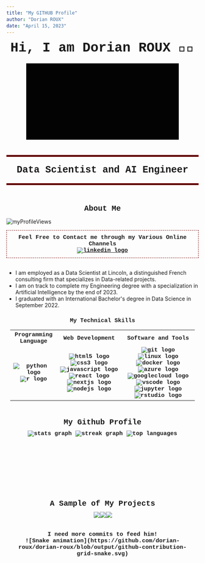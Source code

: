 ```yaml
---
title: "My GITHUB Profile"
author: "Dorian ROUX"
date: "April 15, 2023"
---
```


<!-- README - GITHUB PROFILE -->

<style>
  .ctn-align{
    display: flex;
    justify-content: center;
    text-align: center;
  }
  .txt-cent{
    text-align: center;
  }
  .t-ctn{
    font-size: 35px;
    font-weight: bold;
    font-family: 'Courier New', Courier, monospace;
  }
  .st-ctn{
    font-size: 25px;
    font-weight: 750;
    font-family: 'Courier New', Courier, monospace;
  }
  .sst-ctn{
    margin-top: 30px;
    margin-bottom: 10px;
    font-size: 20px;
    font-weight: bold;
    font-family: 'Courier New', Courier, monospace;
  }
  .border-s-inf{
    border: 1px dashed #790707;
  }
  .s-inf{
    display: block !important;
    padding: 10px;
    font-size: 15px;
    font-weight: bold;
    font-family: 'Courier New', Courier, monospace;
    margin-bottom: 30px;
  }
  .add-mrg{
    margin-left: 1%;
    margin-right: 1%;
  }
  #gif{
    margin-top: 20px;
    margin-bottom: 20px;
    height: 200px;
  }
  hr{
    border: 2px solid #790707;
    width: 100%;
    margin-top: 20px;
    margin-bottom: 20px;
  }
</style>

<div class="t-ctn ctn-align">
  <span>
    Hi, I am Dorian ROUX 👨‍💻
  </span>
</div>

<div class="ctn-align">
  <img id="gif" src="src/gif/LoadingWelcome.gif" alt="Welcome to my Profile">
</div>

<div class="ctn-align">
  <hr/>
</div>

<div class="st-ctn ctn-align">
  <span>
    Data Scientist and AI Engineer
  </span>
</div>

<div class="ctn-align">
  <hr/>
</div>

<div class="sst-ctn ctn-align">
  <span>
    About Me
  </span>
</div>

<img
  src="https://komarev.com/ghpvc/?username=dorian-roux&label=Profile%20Visitors&color=790707&style=flat"
  alt="myProfileViews"/>

<div class="border-s-inf s-inf ctn-align">
  <span>
    Feel Free to Contact me through my Various Online Channels
  </span>
  </br>
   <a href="https://www.linkedin.com/in/dorian-roux/" target="_blank">
    <img
      src="https://img.shields.io/static/v1?message=LinkedIn&logo=linkedin&label=&color=0077B5&logoColor=white&labelColor=&style=for-the-badge"
      alt="linkedin logo"/>
    </a>
</div>

<div>
  <ul>
    <li>
      I am employed as a Data Scientist at Lincoln, a distinguished French
      consulting firm that specializes in Data-related projects.
    </li>
    <li>
      I am on track to complete my Engineering degree with a specialization
      in Artificial Intelligence by the end of 2023.
    </li>
    <li>
      I graduated with an International Bachelor's degree in Data Science in
      September 2022.
    </li>
  </ul>  
</div>

<div class="s-inf ctn-align">
  <span>
    My Technical Skills
  </span>

<div class="ctn-align">
  <table>
    <tr>
      <th
        class="txt-cent">
        Programming Language
      </th>
      <th
        class="txt-cent">
          Web Development
      </th>
      <th
        class="txt-cent">
        Software and Tools
      </th>
    </tr>  
    <tr>
      <td>
        <img
          src="https://cdn.jsdelivr.net/gh/devicons/devicon/icons/python/python-original.svg"
          height="32"
          width="32"
          alt="python logo"
        />
        <img
          src="https://cdn.jsdelivr.net/gh/devicons/devicon/icons/r/r-original.svg"
          height="32"
          width="32"
          alt="r logo"
        />
      </td>
      <td>
        <img
          src="https://cdn.jsdelivr.net/gh/devicons/devicon/icons/html5/html5-original.svg"
          height="32"
          width="32"
          alt="html5 logo"
        />
        <img
          src="https://cdn.jsdelivr.net/gh/devicons/devicon/icons/css3/css3-original.svg"
          height="32"
          width="32"
          alt="css3 logo"
        />
        <img
          src="https://cdn.jsdelivr.net/gh/devicons/devicon/icons/javascript/javascript-original.svg"
          height="32"
          width="32"
          alt="javascript logo"
        />
        <img
          src="https://cdn.jsdelivr.net/gh/devicons/devicon/icons/react/react-original.svg"
          height="32"
          width="32"
          alt="react logo"
        />
        <img
          src="https://cdn.jsdelivr.net/gh/devicons/devicon/icons/nextjs/nextjs-original.svg"
          height="32"
          width="32"
          alt="nextjs logo"
        />
        <img
          src="https://cdn.jsdelivr.net/gh/devicons/devicon/icons/nodejs/nodejs-original.svg"
          height="32"
          width="32"
          alt="nodejs logo"
        />
      </td>
      <td>
        <img
          src="https://cdn.jsdelivr.net/gh/devicons/devicon/icons/git/git-original.svg"
          height="32"
          width="32"
          alt="git logo"
        />
        <img
          src="https://cdn.jsdelivr.net/gh/devicons/devicon/icons/linux/linux-original.svg"
          height="32"
          width="32"
          alt="linux logo"
        />
        <img
          src="https://cdn.jsdelivr.net/gh/devicons/devicon/icons/docker/docker-original.svg"
          height="32"
          width="32"
          alt="docker logo"
        />
        <img
          src="https://cdn.jsdelivr.net/gh/devicons/devicon/icons/azure/azure-original.svg"
          height="32"
          width="32"
          alt="azure logo"
        />
        <img
          src="https://cdn.jsdelivr.net/gh/devicons/devicon/icons/googlecloud/googlecloud-original.svg"
          height="32"
          width="32"
          alt="googlecloud logo"
        />
        <img
          src="https://cdn.jsdelivr.net/gh/devicons/devicon/icons/vscode/vscode-original.svg"
          height="32"
          width="32"
          alt="vscode logo"
        />
        <img
          src="https://cdn.jsdelivr.net/gh/devicons/devicon/icons/jupyter/jupyter-original.svg"
          height="32"
          width="32"
          alt="jupyter logo"
        />
        <img
          src="https://cdn.jsdelivr.net/gh/devicons/devicon/icons/rstudio/rstudio-original.svg"
          height="32"
          width="32"
          alt="rstudio logo"
        />
      </td>
    </tr>
  </table>
</div>
  
<div class="sst-ctn ctn-align">
  <span>
    My Github Profile
  </span>
</div>

<div class="ctn-align">
  <img
    class="add-mrg"
    src="https://github-readme-stats.vercel.app/api?username=dorian-roux&hide_title=false&hide_rank=false&show_icons=true&include_all_commits=true&count_private=true&disable_animations=false&theme=dracula&locale=en&hide_border=false"
    height="150"  
    alt="stats graph"
  />
  <img
    class="add-mrg"
    src="https://streak-stats.demolab.com?user=dorian-roux&locale=en&mode=weekly&theme=dracula&hide_border=false&border_radius=5"
    height="150"
    alt="streak graph"
  />
  <img
    class="add-mrg"
    src="https://github-readme-stats.vercel.app/api/top-langs?username=dorian-roux&locale=en&hide_title=false&layout=compact&card_width=320&langs_count=5&theme=dracula&hide_border=false"
    height="150"
    alt="top languages"
  />
</div>

<div class="sst-ctn ctn-align">
  <span>
    A Sample of My Projects
  </span>
</div>

<div class="ctn-align" style="margin-bottom:20px">
  <a href="https://github.com/dorian-roux/groupama-case-study">
    <img
      style="margin-left:5%; margin-right:5%"
      src="https://github-readme-stats.vercel.app/api/pin/?username=dorian-roux&repo=Groupama-case-study"
      height="100"
    />
  </a>
  <a href="https://github.com/dorian-roux/ing3-optimisation-metaheuristiques">
    <img
      style="margin-left:5%; margin-right:5%"  
      src="https://github-readme-stats.vercel.app/api/pin/?username=dorian-roux&repo=ing3-optimisation-metaheuristiques"
      height="100"
    />
  </a>
  <a href="https://github.com/dorian-roux/DoLus-Sutom-APP">
    <img
      style="margin-left:5%; margin-right:5%"  
      src="https://github-readme-stats.vercel.app/api/pin/?username=dorian-roux&repo=DoLus-Sutom-APP"
      height="100"
      />
  </a>
</div>

<div class="s-inf ctn-align">
  <span>I need more commits to feed him!</span>
  <br>
  ![Snake animation](https://github.com/dorian-roux/dorian-roux/blob/output/github-contribution-grid-snake.svg)
</div>
